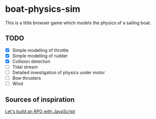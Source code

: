 # boat-physics-sim

This is a little browser game which models the physics of a sailing boat.

## TODO

- [x] Simple modelling of throttle
- [x] Simple modelling of rudder
- [x] Collision detection
- [ ] Tidal stream
- [ ] Detailed investigation of physics under motor
- [ ] Bow thrusters
- [ ] Wind

## Sources of inspiration

[Let's build an RPG with JavaScript](https://www.youtube.com/watch?v=fyi4vfbKEeo)
